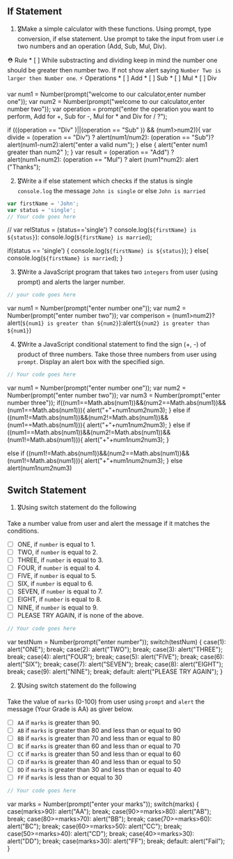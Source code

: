 ## If Statement
1.  🎖Make a simple calculator with these functions. Using prompt, type conversion, if else statement. Use prompt to take the input from user i.e two numbers and an operation (Add, Sub, Mul, Div).

  ⛑ Rule
    * [ ] While substracting and dividing keep in mind the number one should be greater then number two. If not show alert saying `Number Two is larger then Number one`.
  ⚡️ Operations
    * [ ] Add
    * [ ] Sub
    * [ ] Mul
    * [ ] Div

var num1 = Number(prompt("welcome to our calculator,enter number one"));
var num2 = Number(prompt("welcome to our calculator,enter number two"));
var operation = prompt("enter the operation you want to perform, Add for +, Sub for -, Mul for * and Div for / ?");



if (((operation == "Div" )||(operation == "Sub" )) && (num1>num2)){
  var divide = (operation == "Div") ? alert(num1/num2): (operation == "Sub")? alert(num1-num2):alert("enter a valid num");
}
else {
  alert("enter num1 greater than num2" );
}
var result = (operation == "Add") ? alert(num1+num2): (operation == "Mul") ? alert (num1*num2): alert ("Thanks");



2. 🎖Write a if else statement which checks if the status is single `console.log` the message `John is single` or else `John is married`
```js
var firstName = 'John';
var status = 'single';
// Your code goes here
```
// var relStatus = (status=='single') ? console.log(`${firstName} is ${status}`): console.log(`${firstName} is married`);   


if(status == 'single') {
  console.log(`${firstName} is ${status}`);
}
else{
  console.log(`${firstName} is married`);
}


3. 🎖Write a JavaScript program that takes two `integers` from user (using prompt) and alerts the larger number.
```js
// your code goes here
```
var num1 = Number(prompt("enter number one"));
var num2 = Number(prompt("enter number two"));
var comperison = (num1>num2)?alert(`${num1} is greater than ${num2}`):alert(`${num2} is greater than ${num1}`)



4. 🎖Write a JavaScript conditional statement to find the sign (+, -) of product of three numbers. Take those three numbers from user using `prompt`. Display an alert box with the specified sign.

```js
// Your code goes here
```
var num1 = Number(prompt("enter number one"));
var num2 = Number(prompt("enter number two"));
var num3 = Number(prompt("enter number three"));
if((num1==Math.abs(num1))&&(num2==Math.abs(num1))&&(num1==Math.abs(num1))){
  alert("+"+num1*num2*num3);
}
else if ((num1!=Math.abs(num1))&&(num2!=Math.abs(num1))&&(num1==Math.abs(num1))){
  alert("+"+num1*num2*num3);
}
else if ((num1==Math.abs(num1))&&(num2!=Math.abs(num1))&&(num1!=Math.abs(num1))){
  alert("+"+num1*num2*num3);
}
  
else if ((num1!=Math.abs(num1))&&(num2==Math.abs(num1))&&(num1!=Math.abs(num1))){
  alert("+"+num1*num2*num3);
}
else alert(num1*num2*num3)




## Switch Statement

1. 🎖Using switch statement do the following

Take a number value from user and alert the message if it matches the conditions.
* [ ] ONE, if `number` is equal to 1.
* [ ] TWO, if `number` is equal to 2.
* [ ] THREE, if `number` is equal to 3.
* [ ] FOUR, if `number` is equal to 4.
* [ ] FIVE, if `number` is equal to 5.
* [ ] SIX, if `number` is equal to 6.
* [ ] SEVEN, if `number` is equal to 7.
* [ ] EIGHT, if `number` is equal to 8.
* [ ] NINE, if `number` is equal to 9.
* [ ] PLEASE TRY AGAIN, if  is none of the above.
```js
// Your code goes here
```
var testNum = Number(prompt("enter number"));
switch(testNum) {
  case(1): alert("ONE");
  break;
  case(2): alert("TWO");
  break;
  case(3): alert("THREE");
  break;
  case(4): alert("FOUR");
  break;
  case(5): alert("FIVE");
  break;
  case(6): alert("SIX");
  break;
  case(7): alert("SEVEN");
  break;
  case(8): alert("EIGHT");
  break;
  case(9): alert("NINE");
  break;
  default: alert("PLEASE TRY AGAIN");
}


2. 🎖Using switch statement do the following

Take the value of `marks` (0-100) from user using `prompt` and `alert` the message (Your Grade is AA) as giver below.
* [ ] `AA` if `marks` is greater than 90.
* [ ] `AB` if `marks` is greater than 80 and less than or equal to 90
* [ ] `BB` if `marks` is greater than 70 and less than or equal to 80
* [ ] `BC` if `marks` is greater than 60 and less than or equal to 70
* [ ] `CC` if `marks` is greater than 50 and less than or equal to 60
* [ ] `CD` if `marks` is greater than 40 and less than or equal to 50
* [ ] `DD` if `marks` is greater than 30 and less than or equal to 40
* [ ] `FF` if `marks` is less than or equal to 30
```js
// Your code goes here
```

var marks = Number(prompt("enter your marks"));
switch(marks) {
  case(marks>90): alert("AA");
  break;
  case(90>=marks>80): alert("AB");
  break;
  case(80>=marks>70): alert("BB");
  break;
  case(70>=marks>60): alert("BC");
  break;
  case(60>=marks>50): alert("CC");
  break;
  case(50>=marks>40): alert("CD");
  break;
  case(40>=marks>30): alert("DD");
  break;
  case(marks>30): alert("FF");
  break;
  default: alert("Fail");
}
